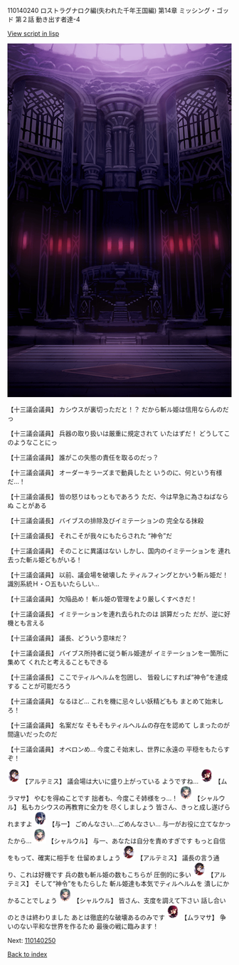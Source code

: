 110140240 ロストラグナロク編(失われた千年王国編) 第14章 ミッシング・ゴッド 第２話 動き出す者達-4

[View script in lisp](../scripts/110140240.txt)

![201_congress.png](../images/backgrounds/201_congress.png)

【十三議会議員】
カシウスが裏切っただと！？
だから斬ル姫は信用ならんのだっ

【十三議会議員】
兵器の取り扱いは厳重に規定されて
いたはずだ！
どうしてこのようなことにっ

【十三議会議員】
誰がこの失態の責任を取るのだっ？

【十三議会議員】
オーダーキラーズまで動員したと
いうのに、何という有様だ…！

【十三議会議長】
皆の怒りはもっともであろう
ただ、今は早急に為さねばならぬ
ことがある

【十三議会議長】
バイブスの排除及びイミテーションの
完全なる抹殺

【十三議会議長】
それこそが我々にもたらされた
“神令”だ

【十三議会議員】
そのことに異議はない
しかし、国内のイミテーションを
連れ去った斬ル姫どもがいる！

【十三議会議員】
以前、議会場を破壊した
ティルフィングとかいう斬ル姫だ！
識別系統Ｈ・○五もいたらしい…

【十三議会議員】
欠陥品め！
斬ル姫の管理をより厳しくすべきだ！

【十三議会議長】
イミテーションを連れ去られたのは
誤算だった
だが、逆に好機とも言える

【十三議会議員】
議長、どういう意味だ？

【十三議会議長】
バイブス所持者に従う斬ル姫達が
イミテーションを一箇所に集めて
くれたと考えることもできる

【十三議会議長】
ここでティルヘルムを包囲し、
皆殺しにすれば“神令”を達成する
ことが可能だろう

【十三議会議員】
なるほど…
これを機に忌々しい妖精どもも
まとめて始末しろ！

【十三議会議員】
名案だな
そもそもティルヘルムの存在を認めて
しまったのが間違いだったのだ

【十三議会議員】
オベロンめ…
今度こそ始末し、世界に永遠の
平穏をもたらすぞ！

<img src="../images/units/3400111.png" alt="3400111.png" height="34"/>
【アルテミス】
議会場は大いに盛り上がっている
ようですね…

<img src="../images/units/3102511.png" alt="3102511.png" height="34"/>
【ムラマサ】
やむを得ぬことです
拙者も、今度こそ姉様をっ…！

<img src="../images/units/3200711.png" alt="3200711.png" height="34"/>
【シャルウル】
私もカシウスの再教育に全力を
尽くしましょう
皆さん、きっと成し遂げられますよ

<img src="../images/units/3400511.png" alt="3400511.png" height="34"/>
【与一】
ごめんなさい…ごめんなさい…
与一がお役に立てなかったから…

<img src="../images/units/3200711.png" alt="3200711.png" height="34"/>
【シャルウル】
与一、あなたは自分を責めすぎです
もっと自信をもって、確実に相手を
仕留めましょう

<img src="../images/units/3400111.png" alt="3400111.png" height="34"/>
【アルテミス】
議長の言う通り、これは好機です
兵の数も斬ル姫の数もこちらが
圧倒的に多い

<img src="../images/units/3400111.png" alt="3400111.png" height="34"/>
【アルテミス】
そして“神令”をもたらした
斬ル姫達も本気でティルヘルムを
潰しにかかることでしょう

<img src="../images/units/3200711.png" alt="3200711.png" height="34"/>
【シャルウル】
皆さん、支度を調えて下さい
話し合いのときは終わりました
あとは徹底的な破壊あるのみです

<img src="../images/units/3102511.png" alt="3102511.png" height="34"/>
【ムラマサ】
争いのない平和な世界を作るため
最後の戦に臨みます！

Next: [110140250](110140250.md)

[Back to index](index.md)
